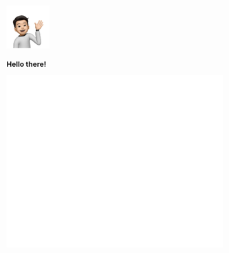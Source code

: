 <p align="left">
  <img src="https://github.com/Tony-j77/Tony-j77/blob/main/Tony2.png" width="auto" height="100px" title="hover text">
</p>

### Hello there!

<div align="center">
	<a href="https://github.com/sindresorhus/css-in-readme-like-wat/blame/main/header.svg">
		<img src="header.svg" width="800" height="400" alt="Click to see the source">
	</a>
</div>
